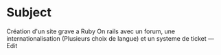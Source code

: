 # Subject

Création d'un site grave a Ruby On rails avec un forum, une internationalisation (Plusieurs choix de langue) et un systeme de ticket — Edit


